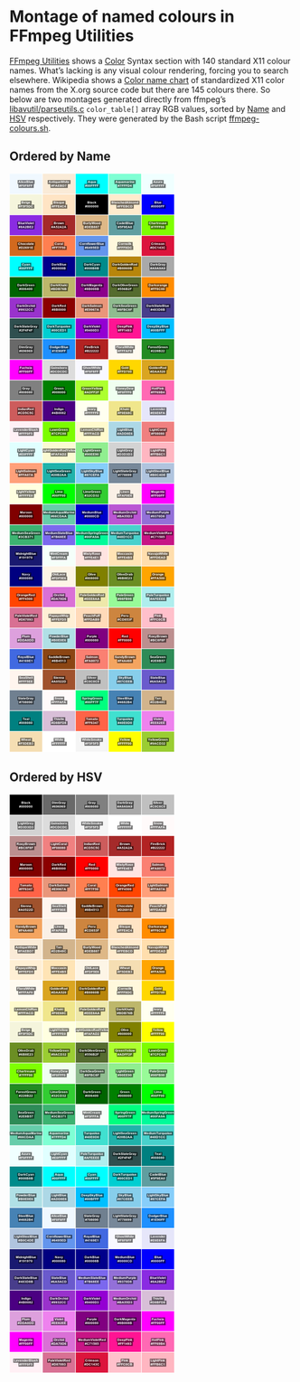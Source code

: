 # Montage of named colours in FFmpeg Utilities

[FFmpeg Utilities](https://ffmpeg.org/ffmpeg-utils.html) shows a [Color](https://ffmpeg.org/ffmpeg-utils.html#Color) Syntax section with 140 standard X11 colour names.
What’s lacking is any visual colour rendering, forcing you to search elsewhere.
Wikipedia shows a [Color name chart](https://en.wikipedia.org/wiki/X11_color_names#Color_name_chart) of standardized X11 color names from the X&#46;org source code but there are 145 colours there.
So below are two montages generated directly from  ffmpeg’s [libavutil/parseutils.c](https://github.com/FFmpeg/FFmpeg/blob/master/libavutil/parseutils.c) `color_table[]` array RGB values, sorted by [Name](#ordered-by-name) and [HSV](#ordered-by-hsv) respectively.
They were generated by the Bash script [ffmpeg-colours.sh](ffmpeg-colours.sh).

## Ordered by Name

![FFmpeg colours by name](ffmpeg-colours-name.png)

## Ordered by HSV

![FFmpeg colours by HSV](ffmpeg-colours-hsv.png)
